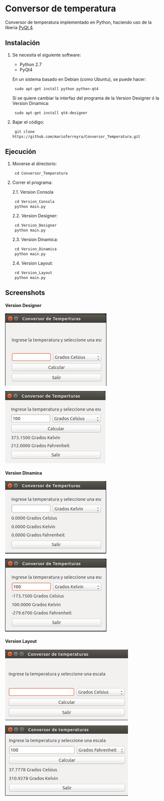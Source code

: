 Conversor de temperatura
========================
Conversor de temperatura implementado en Python, haciendo uso de la liberia [PyQt 4].

Instalación
-----------
1. Se necesita el siguiente software:
    - Python 2.7
    - PyQt4

    En un sistema basado en Debian (como Ubuntu), se puede hacer:

        sudo apt-get install python python-qt4

    Si se quiere cambiar la interfaz del programa de la Version Designer ó la Version Dinamica:

        sudo apt-get install qt4-designer

2. Bajar el código:

        git clone https://github.com/marioferreyra/Conversor_Temperatura.git


Ejecución
---------
1. Moverse al directorio:

        cd Conversor_Temperatura

2. Correr el programa:

    2.1. Version Consola

        cd Version_Consola
        python main.py

    2.2. Version Designer:

        cd Version_Designer
        python main.py

    2.3. Version Dinamica:

        cd Version_Dinamica
        python main.py

    2.4. Version Layout:

        cd Version_Layout
        python main.py

Screenshots
-----------
#### Version Designer
![1]

![2]

#### Version Dinamica
![3]

![4]

#### Version Layout
![5]

![6]


<!-- Links -->
[PyQt 4]: https://www.riverbankcomputing.com/software/pyqt/download

<!-- Imagenes -->
[1]: img/img01_designer.png
[2]: img/img02_designer.png
[3]: img/img03_dinamic.png
[4]: img/img04_dinamic.png
[5]: img/img05_layout.png
[6]: img/img06_layout.png
